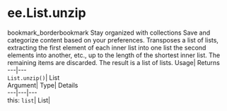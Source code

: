  
#  ee.List.unzip 
bookmark_borderbookmark Stay organized with collections  Save and categorize content based on your preferences.
Transposes a list of lists, extracting the first element of each inner list into one list the second elements into another, etc., up to the length of the shortest inner list. The remaining items are discarded. The result is a list of lists. 
Usage| Returns  
---|---  
`List.unzip()`| List  
Argument| Type| Details  
---|---|---  
this: `list`| List|   
